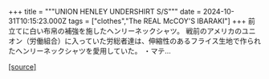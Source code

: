 +++
title = """UNION HENLEY UNDERSHIRT S/S"""
date = 2024-10-31T10:15:23.000Z
tags = ["clothes","The REAL McCOY'S IBARAKI"]
+++
前立てに白い布帛の補強を施したヘンリーネックシャツ。 戦前のアメリカのユニオン（労働組合）に入っていた労総者達は、伸縮性のあるフライス生地で作られたヘンリーネックシャツを愛用していた。 ・マテ...

[[source]](https://the-realmccoys.ocnk.net/product/1365)
